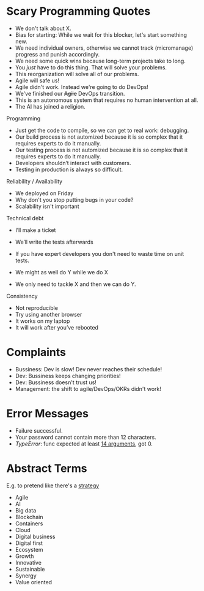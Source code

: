 # Scary Programming Quotes

- We don't talk about X.
- Bias for starting: While we wait for this blocker, let's start something new.
- We need individual owners, otherwise we cannot track (micromanage) progress and  punish accordingly.
- We need some quick wins because long-term projects take to long.
- You _just_ have to do this thing. That will solve your problems.
- This reorganization will solve all of our problems.
- Agile will safe us!
- Agile didn't work. Instead we're going to do DevOps!
- We've finished our ~~Agile~~ DevOps transition.
- This is an autonomous system that requires no human intervention at all.
- The AI has joined a religion.

Programming

- Just get the code to compile, so we can get to real work: debugging.
- Our build process is not automized because it is so complex that it requires experts to do it manually.
- Our testing process is not automized because it is so complex that it requires experts to do it manually.
- Developers shouldn’t interact with customers.
- Testing in production is always so difficult.

Reliability / Availability

- We deployed on Friday
- Why don't you stop putting bugs in your code?
- Scalability isn't important

Technical debt

- I’ll make a ticket

- We’ll write the tests afterwards
- If you have expert developers you don't need to waste time on unit tests.
- We might as well do Y while we do X
- We only need to tackle X and then we can do Y.

Consistency

- Not reproducible
- Try using another browser
- It works on my laptop
- It will work after you’ve rebooted



# Complaints

- Bussiness: Dev is slow! Dev never reaches their schedule!
- Dev: Bussiness keeps changing priorities!
- Dev: Bussiness doesn't trust us!
- Management: the shift to agile/DevOps/OKRs didn't work!



# Error Messages

- Failure successful.
- Your password cannot contain more than 12 characters.
- _TypeError_: func expected at least [14 arguments](https://twitter.com/gvanrossum/status/1399836304607641601), got 0.



# Abstract Terms

E.g. to pretend like there's a [strategy](http://strategy-madlibs.herokuapp.com/)

- Agile
- AI
- Big data
- Blockchain
- Containers
- Cloud
- Digital business
- Digital first
- Ecosystem
- Growth
- Innovative
- Sustainable
- Synergy
- Value oriented
